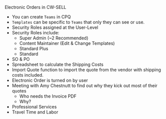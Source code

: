 Electronic Orders in CW-SELL

- You can create `Teams` in CPQ
- `Templates` can be specific to `Teams` that only they can see or use.
- Security Roles assigned at the User-Level
- Security Roles include:
	- Super Admin (~2 Recommended)
	- Content Maintainer (Edit & Change Templates)
	- Standard Plus
	- Standard
- SO & PO
- Spreadsheet to calculate the Shipping Costs
- Import Quote function to import the quote from the vendor with shipping costs included.
- Electronic Order is turned on by user
- Meeting with Amy Chestnutt to find out why they kick out most of their quotes
	- Who needs the Invoice PDF
	- Why?
- Professional Services
- Travel Time and Labor